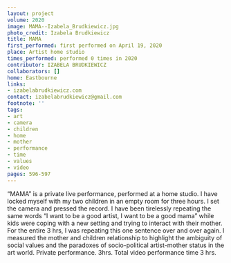```yaml
---
layout: project
volume: 2020
image: MAMA--Izabela_Brudkiewicz.jpg
photo_credit: Izabela Brudkiewicz
title: MAMA
first_performed: first performed on April 19, 2020
place: Artist home studio
times_performed: performed 0 times in 2020
contributor: IZABELA BRUDKIEWICZ
collaborators: []
home: Eastbourne
links:
- izabelabrudkiewicz.com
contact: izabelabrudkiewicz@gmail.com
footnote: ''
tags:
- art
- camera
- children
- home
- mother
- performance
- time
- values
- video
pages: 596-597
---
```



“MAMA” is a private live performance, performed at a home studio. I have locked myself with my two children in an empty room for three hours. I set the camera and pressed the record. I have been tirelessly repeating the same words “I want to be a good artist, I want to be a good mama” while kids were coping with a new setting and trying to interact with their mother. 
For the entire 3 hrs, I was repeating this one sentence over and over again. I measured the mother and children relationship to highlight the ambiguity of social values and the paradoxes of socio-political artist-mother status in the art world. 
Private performance. 3hrs. Total video performance time 3 hrs.

